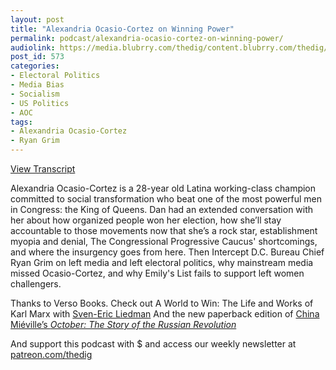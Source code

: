 ```yaml
---
layout: post
title: "Alexandria Ocasio-Cortez on Winning Power"
permalink: podcast/alexandria-ocasio-cortez-on-winning-power/
audiolink: https://media.blubrry.com/thedig/content.blubrry.com/thedig/The_Dig_-_EP_127_-_AOC.mp3
post_id: 573
categories: 
- Electoral Politics
- Media Bias
- Socialism
- US Politics
- AOC
tags: 
- Alexandria Ocasio-Cortez
- Ryan Grim
---
```


[View Transcript](https://www.jacobinmag.com/2018/07/alexandria-ocasio-cortez-interview-democratic-primary)


Alexandria Ocasio-Cortez is a 28-year old Latina working-class champion committed to social transformation who beat one of the most powerful men in Congress: the King of Queens. Dan had an extended conversation with her about how organized people won her election, how she’ll stay accountable to those movements now that she’s a rock star, establishment myopia and denial, The Congressional Progressive Caucus' shortcomings, and where the insurgency goes from here. Then Intercept D.C. Bureau Chief Ryan Grim on left media and left electoral politics, why mainstream media missed Ocasio-Cortez, and why Emily's List fails to support left women challengers.

Thanks to Verso Books. Check out A World to Win: The Life and Works of Karl Marx with [Sven-Eric Liedman](versobooks.com/events/1785-a-world-to-win-the-life-and-works-of-karl-marx-with-sven-eric-liedman) And the new paperback edition of [China Miéville’s *October: The Story of the Russian Revolution*](versobooks.com/books/2731-october)



And support this podcast with $ and access our weekly newsletter at [patreon.com/thedig](http://www.patreon.com/TheDig) 
 
